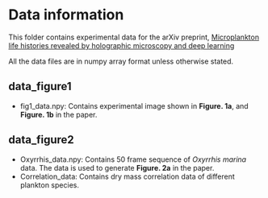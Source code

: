 # Data information

This folder contains experimental data for the arXiv preprint, [Microplankton life histories revealed by holographic microscopy and deep learning](https://arxiv.org/abs/2202.09046)

All the data files are in numpy array format unless otherwise stated.

## data_figure1

  - fig1_data.npy: Contains experimental image shown in **Figure. 1a**, and **Figure. 1b** in the paper.

## data_figure2

  - Oxyrrhis_data.npy: Contains 50 frame sequence of *Oxyrrhis marina* data. The data is used to generate **Figure. 2a** in the paper.
  - Correlation_data: Contains dry mass correlation data of different plankton species.